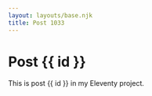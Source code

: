 ```yaml
---
layout: layouts/base.njk
title: Post 1033
---
```


# Post {{ id }}

This is post {{ id }} in my Eleventy project.
